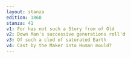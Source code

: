 ```yaml
---
layout: stanza
edition: 1868
stanza: 41
v1: For has not such a Story from of Old
v2: Down Man's successive generations roll'd
v3: Of such a clod of saturated Earth
v4: Cast by the Maker into Human mould?
---
```

